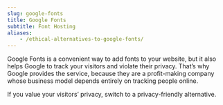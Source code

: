 ```yaml
---
slug: google-fonts
title: Google Fonts
subtitle: Font Hosting
aliases:
    - /ethical-alternatives-to-google-fonts/
---
```

Google Fonts is a convenient way to add fonts to your website, but it also helps Google to track your visitors and violate their privacy. That’s why Google provides the service, because they are a profit-making company whose business model depends entirely on tracking people online.

If you value your visitors’ privacy, switch to a privacy-friendly alternative.
